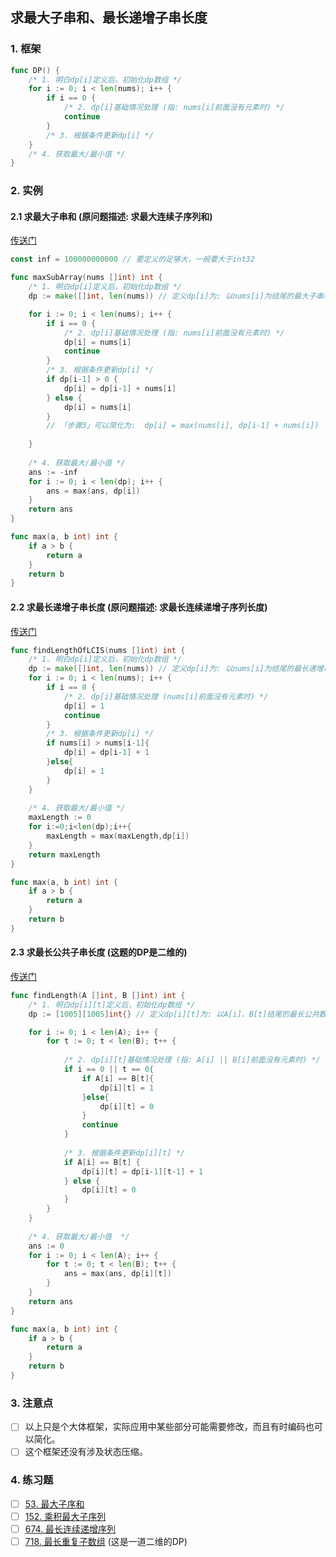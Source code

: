 
## 求最大子串和、最长递增子串长度
### 1. 框架
```go
func DP() {
    /* 1. 明白dp[i]定义后，初始化dp数组 */
    for i := 0; i < len(nums); i++ {
        if i == 0 {
            /* 2. dp[i]基础情况处理 (指: nums[i]前面没有元素时) */
            continue
        }
        /* 3. 根据条件更新dp[i] */
    }
    /* 4. 获取最大/最小值 */
}
```


### 2. 实例
#### 2.1 求最大子串和 (原问题描述: 求最大连续子序列和)
[传送门](https://leetcode-cn.com/problems/maximum-subarray/)
```go
const inf = 100000000000 // 要定义的足够大，一般要大于int32

func maxSubArray(nums []int) int {
	/* 1. 明白dp[i]定义后，初始化dp数组 */
	dp := make([]int, len(nums)) // 定义dp[i]为: 以nums[i]为结尾的最大子串和

	for i := 0; i < len(nums); i++ {
		if i == 0 {
			/* 2. dp[i]基础情况处理 (指: nums[i]前面没有元素时) */
			dp[i] = nums[i]
			continue
		}
		/* 3. 根据条件更新dp[i] */
		if dp[i-1] > 0 {
			dp[i] = dp[i-1] + nums[i]
		} else {
			dp[i] = nums[i]
		}
		// 「步骤3」可以简化为:  dp[i] = max(nums[i], dp[i-1] + nums[i])
		
	}
	
	/* 4. 获取最大/最小值 */
	ans := -inf
	for i := 0; i < len(dp); i++ {
		ans = max(ans, dp[i])
	}
	return ans
}

func max(a, b int) int {
	if a > b {
		return a
	}
	return b
}
```
#### 2.2 求最长递增子串长度 (原问题描述: 求最长连续递增子序列长度)
[传送门](https://leetcode-cn.com/problems/longest-continuous-increasing-subsequence/submissions/)
```go
func findLengthOfLCIS(nums []int) int {
	/* 1. 明白dp[i]定义后，初始化dp数组 */
	dp := make([]int, len(nums)) // 定义dp[i]为: 以nums[i]为结尾的最长递增串长度
	for i := 0; i < len(nums); i++ {
		if i == 0 {
			/* 2. dp[i]基础情况处理 (nums[i]前面没有元素时) */
			dp[i] = 1
			continue
		}
		/* 3. 根据条件更新dp[i] */
		if nums[i] > nums[i-1]{
			dp[i] = dp[i-1] + 1
		}else{
			dp[i] = 1
		}
	}
	
	/* 4. 获取最大/最小值 */
	maxLength := 0
	for i:=0;i<len(dp);i++{
		maxLength = max(maxLength,dp[i])
	}
	return maxLength
}

func max(a, b int) int {
	if a > b {
		return a
	}
	return b
}
```

#### 2.3 求最长公共子串长度 (这题的DP是二维的)
[传送门](https://leetcode-cn.com/problems/maximum-length-of-repeated-subarray/) 
```go
func findLength(A []int, B []int) int {
	/* 1. 明白dp[i][t]定义后，初始化dp数组 */
	dp := [1005][1005]int{} // 定义dp[i][t]为: 以A[i]、B[t]结尾的最长公共数组长度

	for i := 0; i < len(A); i++ {
		for t := 0; t < len(B); t++ {
			
			/* 2. dp[i][t]基础情况处理 (指: A[i] || B[i]前面没有元素时) */
			if i == 0 || t == 0{
				if A[i] == B[t]{
					dp[i][t] = 1
				}else{
					dp[i][t] = 0
				}
				continue
			}
            
			/* 3. 根据条件更新dp[i][t] */
			if A[i] == B[t] {
				dp[i][t] = dp[i-1][t-1] + 1
			} else {
				dp[i][t] = 0
			}
		}
	}
	
	/* 4. 获取最大/最小值  */
	ans := 0
	for i := 0; i < len(A); i++ {
		for t := 0; t < len(B); t++ {
			ans = max(ans, dp[i][t])
		}
	}
	return ans
}

func max(a, b int) int {
	if a > b {
		return a
	}
	return b
}
```

### 3. 注意点
- [ ] 以上只是个大体框架，实际应用中某些部分可能需要修改，而且有时编码也可以简化。
- [ ] 这个框架还没有涉及状态压缩。

### 4. 练习题
- [ ] [53. 最大子序和](https://leetcode-cn.com/problems/maximum-subarray/)
- [ ] [152. 乘积最大子序列](https://leetcode-cn.com/problems/maximum-product-subarray/)
- [ ] [674. 最长连续递增序列](https://leetcode-cn.com/problems/longest-continuous-increasing-subsequence/submissions/)
- [ ] [718. 最长重复子数组](https://leetcode-cn.com/problems/maximum-length-of-repeated-subarray/) (这是一道二维的DP)